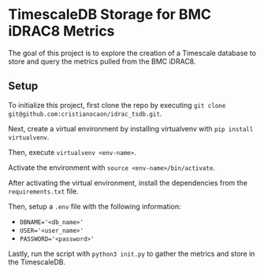 # TimescaleDB Storage for BMC iDRAC8 Metrics

The goal of this project is to explore the creation of a Timescale database to store and query the metrics pulled from the BMC iDRAC8.

## Setup

To initialize this project, first clone the repo by executing `git clone git@github.com:cristianocaon/idrac_tsdb.git`.

Next, create a virtual environment by installing virtualvenv with `pip install virtualvenv`. 

Then, execute `virtualvenv <env-name>`. 

Activate the environment with `source <env-name>/bin/activate`.

After activating the virtual environment, install the dependencies from the `requirements.txt` file.

Then, setup a `.env` file with the following information:

- `DBNAME='<db_name>'`
- `USER='<user_name>'`
- `PASSWORD='<password>'`

Lastly, run the script with `python3 init.py` to gather the metrics and store in the TimescaleDB.






